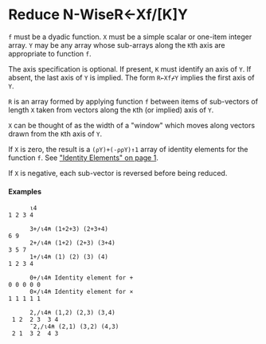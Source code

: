 




<h1 class="heading"><span class="name">Reduce N-Wise</span><span class="command">R←Xf/[K]Y</span></h1>

`f` must be a dyadic function. `X` must be a simple scalar or one-item integer array. `Y` may be any array whose sub-arrays along the `K`th axis are appropriate to function `f`.


The axis specification is optional. If present, `K` must identify an axis of `Y`. If absent, the last axis of `Y` is implied. The form `R←Xf⌿Y` implies the first axis of `Y`.


`R` is an array formed by applying function `f` between items of sub-vectors of length `X` taken from vectors along the `K`th (or implied) axis of `Y`.



`X` can be thought of as the width of a "window" which moves along vectors drawn from the `K`th axis of `Y`.


If `X` is zero, the result is a `(⍴Y)+(-⍴⍴Y)↑1` array of identity elements for the function `f`. See ["Identity Elements" on page 1](Reduce.htm#IdentityElements).


If `X` is negative, each sub-vector is reversed before being reduced.

#### Examples
```apl
      ⍳4
1 2 3 4
 
      3+/⍳4⍝ (1+2+3) (2+3+4)
6 9
      2+/⍳4⍝ (1+2) (2+3) (3+4)
3 5 7
      1+/⍳4⍝ (1) (2) (3) (4)
1 2 3 4
 
      0+/⍳4⍝ Identity element for +
0 0 0 0 0
      0×/⍳4⍝ Identity element for ×
1 1 1 1 1
 
      2,/⍳4⍝ (1,2) (2,3) (3,4)
 1 2  2 3  3 4 
      ¯2,/⍳4⍝ (2,1) (3,2) (4,3)
 2 1  3 2  4 3 
```



